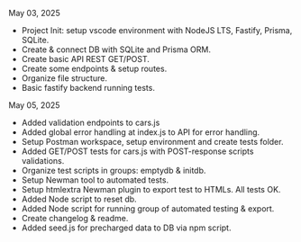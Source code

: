 May 03, 2025
- Project Init: setup vscode environment with NodeJS LTS, Fastify, Prisma, SQLite.
- Create & connect DB with SQLite and Prisma ORM.
- Create basic API REST GET/POST.
- Create some endpoints & setup routes.
- Organize file structure.
- Basic fastify backend running tests.

May 05, 2025
- Added validation endpoints to cars.js
- Added global error handling at index.js to API for error handling.
- Setup Postman workspace, setup environment and create tests folder.
- Added GET/POST tests for cars.js with POST-response scripts validations.
- Organize test scripts in groups: emptydb & initdb.
- Setup Newman tool to automated tests.
- Setup htmlextra Newman plugin to export test to HTMLs. All tests OK.
- Added Node script to reset db.
- Added Node script for running group of automated testing & export. 
- Create changelog & readme.
- Added seed.js for precharged data to DB via npm script.
